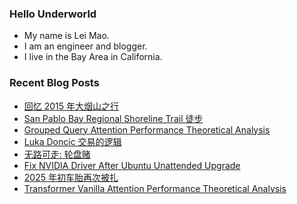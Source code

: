 ### Hello Underworld

- My name is Lei Mao.
- I am an engineer and blogger.
- I live in the Bay Area in California.


### Recent Blog Posts

<!-- BLOG-POST-LIST:START -->
- [回忆 2015 年大烟山之行](https://leimao.github.io/essay/%E5%9B%9E%E5%BF%862015%E5%B9%B4%E5%A4%A7%E7%83%9F%E5%B1%B1%E4%B9%8B%E8%A1%8C/)
- [San Pablo Bay Regional Shoreline Trail 徒步](https://leimao.github.io/life/San-Pablo-Bay-Regional-Shoreline-Trail/)
- [Grouped Query Attention Performance Theoretical Analysis](https://leimao.github.io/blog/Grouped-Query-Attention-Performance-Theoretical-Analysis/)
- [Luka Doncic 交易的逻辑](https://leimao.github.io/essay/Luka-Doncic-%E4%BA%A4%E6%98%93%E7%9A%84%E9%80%BB%E8%BE%91/)
- [无路可走: 轮盘赌](https://leimao.github.io/essay/%E6%97%A0%E8%B7%AF%E5%8F%AF%E8%B5%B0-%E8%BD%AE%E7%9B%98%E8%B5%8C-No-Way-Out-The-Roulette/)
- [Fix NVIDIA Driver After Ubuntu Unattended Upgrade](https://leimao.github.io/blog/Fix-NVIDIA-Driver-After-Ubuntu-Unattended-Upgrade/)
- [2025 年初车胎再次被扎](https://leimao.github.io/essay/2025%E5%B9%B4%E5%88%9D%E8%BD%A6%E8%83%8E%E5%86%8D%E6%AC%A1%E8%A2%AB%E6%89%8E/)
- [Transformer Vanilla Attention Performance Theoretical Analysis](https://leimao.github.io/blog/Transformer-Vanilla-Attention-Performance-Theoretical-Analysis/)
<!-- BLOG-POST-LIST:END -->
